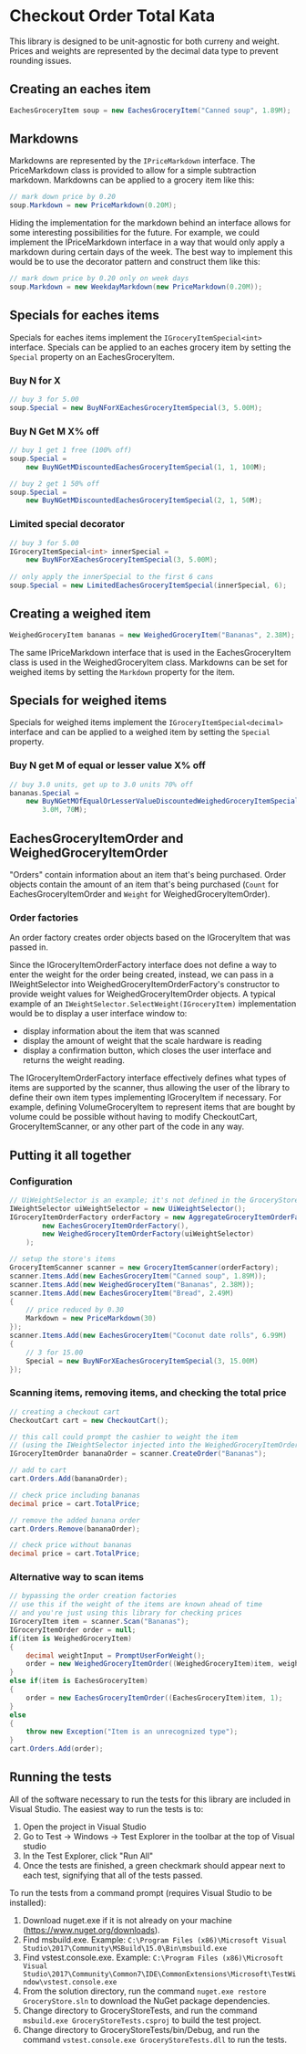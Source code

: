 # Checkout Order Total Kata

This library is designed to be unit-agnostic for both curreny and weight. Prices and weights are represented by the decimal data type to prevent rounding issues. 

## Creating an eaches item
```csharp
EachesGroceryItem soup = new EachesGroceryItem("Canned soup", 1.89M);
```

## Markdowns
Markdowns are represented by the ```IPriceMarkdown``` interface. The PriceMarkdown class is provided to allow for a simple subtraction markdown. Markdowns can be applied to a grocery item like this:

```csharp
// mark down price by 0.20
soup.Markdown = new PriceMarkdown(0.20M);
```

Hiding the implementation for the markdown behind an interface allows for some interesting possibilities for the future. For example, we could implement the IPriceMarkdown interface in a way that would only apply a markdown during certain days of the week. The best way to implement this would be to use the decorator pattern and construct them like this:

```csharp
// mark down price by 0.20 only on week days
soup.Markdown = new WeekdayMarkdown(new PriceMarkdown(0.20M));
```

## Specials for eaches items

Specials for eaches items implement the  ```IGroceryItemSpecial<int>``` interface. Specials can be applied to an eaches grocery item by setting the
```Special``` property on an EachesGroceryItem. 
### Buy N for X
```csharp
// buy 3 for 5.00
soup.Special = new BuyNForXEachesGroceryItemSpecial(3, 5.00M);
```
### Buy N Get M X% off
```csharp
// buy 1 get 1 free (100% off)
soup.Special = 
    new BuyNGetMDiscountedEachesGroceryItemSpecial(1, 1, 100M);
```
```csharp
// buy 2 get 1 50% off
soup.Special = 
    new BuyNGetMDiscountedEachesGroceryItemSpecial(2, 1, 50M);
```

### Limited special decorator
```csharp
// buy 3 for 5.00
IGroceryItemSpecial<int> innerSpecial = 
    new BuyNForXEachesGroceryItemSpecial(3, 5.00M);
    
// only apply the innerSpecial to the first 6 cans
soup.Special = new LimitedEachesGroceryItemSpecial(innerSpecial, 6);
```

## Creating a weighed item

```csharp
WeighedGroceryItem bananas = new WeighedGroceryItem("Bananas", 2.38M);
```
The same IPriceMarkdown interface that is used in the EachesGroceryItem class is used in the WeighedGroceryItem class. Markdowns can be set for weighed items by setting the ```Markdown``` property for the item.

## Specials for weighed items

Specials for weighed items implement the  ```IGroceryItemSpecial<decimal>``` interface and can be applied to a weighed item by setting the ```Special``` property. 

### Buy N get M of equal or lesser value X% off
```csharp
// buy 3.0 units, get up to 3.0 units 70% off
bananas.Special = 
    new BuyNGetMOfEqualOrLesserValueDiscountedWeighedGroceryItemSpecial(
        3.0M, 70M);
```

## EachesGroceryItemOrder and WeighedGroceryItemOrder

"Orders" contain information about an item that's being purchased. Order objects contain the amount of an item that's being purchased (```Count``` for EachesGroceryItemOrder and ```Weight``` for WeighedGroceryItemOrder).

### Order factories

An order factory creates order objects based on the IGroceryItem that was passed in. 

Since the IGroceryItemOrderFactory interface does not define a way to enter the weight for the order being created, instead, we can pass in a IWeightSelector into WeighedGroceryItemOrderFactory's constructor to provide weight values for WeighedGroceryItemOrder objects. A typical example of an ```IWeightSelector.SelectWeight(IGroceryItem)``` implementation would be to display a user interface window to:

* display information about the item that was scanned
* display the amount of weight that the scale hardware is reading
* display a confirmation button, which closes the user interface and returns the weight reading. 

The IGroceryItemOrderFactory interface effectively defines what types of items are supported by the scanner, thus allowing the user of the library to define their own item types implementing IGroceryItem if necessary. For example, defining VolumeGroceryItem to represent items that are bought by volume could be possible without having to modify CheckoutCart, GroceryItemScanner, or any other part of the code in any way. 

## Putting it all together


### Configuration
```csharp
// UiWeightSelector is an example; it's not defined in the GroceryStore library
IWeightSelector uiWeightSelector = new UiWeightSelector();
IGroceryItemOrderFactory orderFactory = new AggregateGroceryItemOrderFactory(
        new EachesGroceryItemOrderFactory(),
        new WeighedGroceryItemOrderFactory(uiWeightSelector)
    );

// setup the store's items 
GroceryItemScanner scanner = new GroceryItemScanner(orderFactory);
scanner.Items.Add(new EachesGroceryItem("Canned soup", 1.89M));
scanner.Items.Add(new WeighedGroceryItem("Bananas", 2.38M));
scanner.Items.Add(new EachesGroceryItem("Bread", 2.49M) 
{
    // price reduced by 0.30
    Markdown = new PriceMarkdown(30)
});
scanner.Items.Add(new EachesGroceryItem("Coconut date rolls", 6.99M) 
{
    // 3 for 15.00
    Special = new BuyNForXEachesGroceryItemSpecial(3, 15.00M)
});

```
### Scanning items, removing items, and checking the total price
```csharp
// creating a checkout cart 
CheckoutCart cart = new CheckoutCart();

// this call could prompt the cashier to weight the item 
// (using the IWeightSelector injected into the WeighedGroceryItemOrderFactory)
IGroceryItemOrder bananaOrder = scanner.CreateOrder("Bananas");

// add to cart
cart.Orders.Add(bananaOrder);

// check price including bananas
decimal price = cart.TotalPrice;

// remove the added banana order
cart.Orders.Remove(bananaOrder);

// check price without bananas
decimal price = cart.TotalPrice;
```
### Alternative way to scan items
```csharp 
// bypassing the order creation factories
// use this if the weight of the items are known ahead of time
// and you're just using this library for checking prices
IGroceryItem item = scanner.Scan("Bananas");
IGroceryItemOrder order = null;
if(item is WeighedGroceryItem) 
{
    decimal weightInput = PromptUserForWeight();
    order = new WeighedGroceryItemOrder((WeighedGroceryItem)item, weightInput);
}
else if(item is EachesGroceryItem) 
{
    order = new EachesGroceryItemOrder((EachesGroceryItem)item, 1);
}
else 
{
    throw new Exception("Item is an unrecognized type");
}
cart.Orders.Add(order);
```
## Running the tests

All of the software necessary to run the tests for this library are included in Visual Studio. The easiest way to run the tests is to:
1.  Open the project in Visual Studio
2. Go to Test -> Windows -> Test Explorer in the toolbar at the top of Visual studio
3. In the Test Explorer, click "Run All"
4. Once the tests are finished, a green checkmark should appear next to each test, signifying that all of the tests passed.

To run the tests from a command prompt (requires Visual Studio to be installed):
1. Download nuget.exe if it is not already on your machine (https://www.nuget.org/downloads). 
2. Find msbuild.exe. Example: ```C:\Program Files (x86)\Microsoft Visual Studio\2017\Community\MSBuild\15.0\Bin\msbuild.exe```
3. Find vstest.console.exe. Example: ```C:\Program Files (x86)\Microsoft Visual Studio\2017\Community\Common7\IDE\CommonExtensions\Microsoft\TestWindow\vstest.console.exe```
4. From the solution directory, run the command ```nuget.exe restore GroceryStore.sln``` to download the NuGet package dependencies. 
5. Change directory to GroceryStoreTests, and run the command ```msbuild.exe GroceryStoreTests.csproj``` to build the test project.
6. Change directory to GroceryStoreTests/bin/Debug, and run the command ```vstest.console.exe GroceryStoreTests.dll``` to run the tests. 

